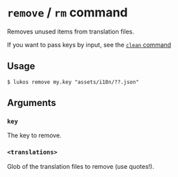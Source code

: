 # `remove` / `rm` command

Removes unused items from translation files.

If you want to pass keys by input, see the [`clean` command](../clean/README.md)

## Usage

    $ lukos remove my.key "assets/i18n/??.json"

## Arguments

### `key`

The key to remove.

### `<translations>`

Glob of the translation files to remove (use quotes!).

